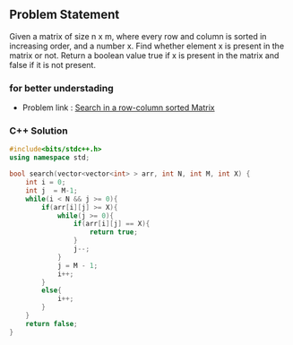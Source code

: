 ## Problem Statement

Given a matrix of size n x m, where every row and column is sorted in increasing order, and a number x. Find whether element x is present in the matrix or not. Return a boolean value true if x is present in the matrix and false if it is not present.

### for better understading
- Problem link : [Search in a row-column sorted Matrix](https://www.geeksforgeeks.org/problems/search-in-a-matrix-1587115621/1?page=1&category=Matrix&status=solved&sortBy=submissions)

### C++ Solution

```cpp
#include<bits/stdc++.h>
using namespace std;

bool search(vector<vector<int> > arr, int N, int M, int X) {
    int i = 0;
    int j  = M-1;
    while(i < N && j >= 0){
        if(arr[i][j] >= X){
            while(j >= 0){
                if(arr[i][j] == X){
                    return true;
                }
                j--;
            }
            j = M - 1;
            i++;
        }
        else{
            i++;
        }
    }
    return false;
}
```
